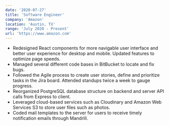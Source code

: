 ```yaml
---
date: '2020-07-27'
title: 'Software Engineer'
company: 'Amazon'
location: 'Austin, TX'
range: 'July 2020 - Present'
url: 'https://www.amazon.com'
---
```


- Redesigned React components for more navigable user interface and better user experience for desktop and mobile. Updated features to optimize page speeds.
- Managed several different code bases in BitBucket to locate and fix bugs.
- Followed the Agile process to create user stories, define and prioritize tasks in the Jira board. Attended standups twice a week to gauge progress.
- Reorganized PostgreSQL database structure on backend and server API calls from Express to client.
- Leveraged cloud-based services such as Cloudinary and Amazon Web Services S3 to store user files such as photos.
- Coded mail templates to the server for users to receive timely notification emails through Mandrill.


